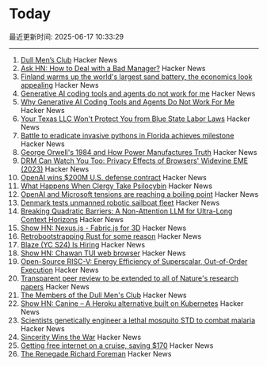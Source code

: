 # Today

最近更新时间: 2025-06-17 10:33:29

--- 
1. [Dull Men’s Club](https://www.theguardian.com/society/2025/jun/09/meet-the-members-of-the-dull-mens-club-some-of-them-would-bore-the-ears-off-you) Hacker News
2. [Ask HN: How to Deal with a Bad Manager?](https://news.ycombinator.com/item?id=44294776) Hacker News
3. [Finland warms up the world's largest sand battery, the economics look appealing](https://techcrunch.com/2025/06/16/finland-warms-up-the-worlds-largest-sand-battery-and-the-economics-look-appealing/) Hacker News
4. [Generative AI coding tools and agents do not work for me](https://blog.miguelgrinberg.com/post/why-generative-ai-coding-tools-and-agents-do-not-work-for-me) Hacker News
5. [Why Generative AI Coding Tools and Agents Do Not Work For Me](https://blog.miguelgrinberg.com/post/why-generative-ai-coding-tools-and-agents-do-not-work-for-me) Hacker News
6. [Your Texas LLC Won't Protect You from Blue State Labor Laws](https://upcactus.com/blog/your-Texas-LLC-won-t-protect-you-from-Blue-State-Labor-Laws) Hacker News
7. [Battle to eradicate invasive pythons in Florida achieves milestone](https://phys.org/news/2025-06-eradicate-invasive-pythons-florida-stunning.html) Hacker News
8. [George Orwell's 1984 and How Power Manufactures Truth](https://www.openculture.com/2025/06/an-introduction-to-george-orwells-1984-and-how-power-manufactures-truth.html) Hacker News
9. [DRM Can Watch You Too: Privacy Effects of Browsers' Widevine EME (2023)](https://hal.science/hal-04179324v1/document) Hacker News
10. [OpenAI wins $200M U.S. defense contract](https://www.cnbc.com/2025/06/16/openai-wins-200-million-us-defense-contract.html) Hacker News
11. [What Happens When Clergy Take Psilocybin](https://nautil.us/clergy-blown-away-by-psilocybin-1217112/) Hacker News
12. [OpenAI and Microsoft tensions are reaching a boiling point](https://www.wsj.com/tech/ai/openai-and-microsoft-tensions-are-reaching-a-boiling-point-4981c44f) Hacker News
13. [Denmark tests unmanned robotic sailboat fleet](https://apnews.com/article/denmark-robot-sailboats-baltic-sea-bfa31c98cf7c93320115c0ad0e6908c5) Hacker News
14. [Breaking Quadratic Barriers: A Non-Attention LLM for Ultra-Long Context Horizons](https://arxiv.org/abs/2506.01963) Hacker News
15. [Show HN: Nexus.js - Fabric.js for 3D](https://punk.cam/lab/nexus) Hacker News
16. [Retrobootstrapping Rust for some reason](https://graydon2.dreamwidth.org/317484.html) Hacker News
17. [Blaze (YC S24) Is Hiring](https://www.ycombinator.com/companies/blaze-2/jobs/dzNmNuw-junior-software-engineer) Hacker News
18. [Show HN: Chawan TUI web browser](https://chawan.net/news/chawan-0-2-0.html) Hacker News
19. [Open-Source RISC-V: Energy Efficiency of Superscalar, Out-of-Order Execution](https://arxiv.org/abs/2505.24363) Hacker News
20. [Transparent peer review to be extended to all of Nature's research papers](https://www.nature.com/articles/d41586-025-01880-9) Hacker News
21. [The Members of the Dull Men's Club](https://www.theguardian.com/society/2025/jun/09/meet-the-members-of-the-dull-mens-club-some-of-them-would-bore-the-ears-off-you) Hacker News
22. [Show HN: Canine – A Heroku alternative built on Kubernetes](https://github.com/czhu12/canine) Hacker News
23. [Scientists genetically engineer a lethal mosquito STD to combat malaria](https://newatlas.com/biology/genetically-engineered-lethal-mosquito-std-combat-malaria/) Hacker News
24. [Sincerity Wins the War](https://www.wheresyoured.at/sic/) Hacker News
25. [Getting free internet on a cruise, saving $170](https://angad.me/blog/2025/getting-free-cruise-internet/) Hacker News
26. [The Renegade Richard Foreman](https://yalereview.org/article/jennifer-krasinski-richard-foreman) Hacker News
